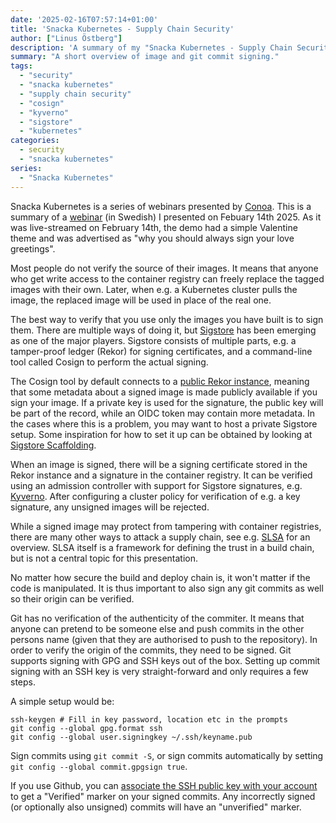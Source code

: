 ```yaml
---
date: '2025-02-16T07:57:14+01:00'
title: 'Snacka Kubernetes - Supply Chain Security'
author: ["Linus Östberg"]
description: 'A summary of my "Snacka Kubernetes - Supply Chain Security" presentation, with an overview of image and git commit signing.'
summary: "A short overview of image and git commit signing."
tags:
  - "security"
  - "snacka kubernetes"
  - "supply chain security"
  - "cosign"
  - "kyverno"
  - "sigstore"
  - "kubernetes"
categories: 
  - security
  - "snacka kubernetes"
series: 
  - "Snacka Kubernetes"
---
```


Snacka Kubernetes is a series of webinars presented by [Conoa](https://www.conoa.se/). This is a summary of a [webinar](https://www.youtube.com/watch?v=i7pjf3Tnfxk) (in Swedish) I presented on Febuary 14th 2025. As it was live-streamed on February 14th, the demo had a simple Valentine theme and was advertised as "why you should always sign your love greetings".

Most people do not verify the source of their images. It means that anyone who get write access to the container registry can freely replace the tagged images with their own. Later, when e.g. a Kubernetes cluster pulls the image, the replaced image will be used in place of the real one.

The best way to verify that you use only the images you have built is to sign them. There are multiple ways of doing it, but [Sigstore](https://www.sigstore.dev/) has been emerging as one of the major players. Sigstore consists of multiple parts, e.g. a tamper-proof ledger (Rekor) for signing certificates, and a command-line tool called Cosign to perform the actual signing.

The Cosign tool by default connects to a [public Rekor instance](https://rekor.sigstore.dev/), meaning that some metadata about a signed image is made publicly available if you sign your image. If a private key is used for the signature, the public key will be part of the record, while an OIDC token may contain more metadata. In the cases where this is a problem, you may want to host a private Sigstore setup. Some inspiration for how to set it up can be obtained by looking at [Sigstore Scaffolding](https://github.com/sigstore/scaffolding).

When an image is signed, there will be a signing certificate stored in the Rekor instance and a signature in the container registry. It can be verified using an admission controller with support for Sigstore signatures, e.g. [Kyverno](https://kyverno.io/docs/writing-policies/verify-images/sigstore/). After configuring a cluster policy for verification of e.g. a key signature, any unsigned images will be rejected.

While a signed image may protect from tampering with container registries, there are many other ways to attack a supply chain, see e.g. [SLSA](https://slsa.dev/spec/v1.0/threats-overview) for an overview. SLSA itself is a framework for defining the trust in a build chain, but is not a central topic for this presentation.

No matter how secure the build and deploy chain is, it won't matter if the code is manipulated. It is thus important to also sign any git commits as well so their origin can be verified.

Git has no verification of the authenticity of the commiter. It means that anyone can pretend to be someone else and push commits in the other persons name (given that they are authorised to push to the repository). In order to verify the origin of the commits, they need to be signed. Git supports signing with GPG and SSH keys out of the box. Setting up commit signing with an SSH key is very straight-forward and only requires a few steps.

A simple setup would be:
```
ssh-keygen # Fill in key password, location etc in the prompts
git config --global gpg.format ssh
git config --global user.signingkey ~/.ssh/keyname.pub
```

Sign commits using `git commit -S`, or sign commits automatically by setting `git config --global commit.gpgsign true`.

If you use Github, you can [associate the SSH public key with your account](https://docs.github.com/en/authentication/connecting-to-github-with-ssh/adding-a-new-ssh-key-to-your-github-account) to get a "Verified" marker on your signed commits. Any incorrectly signed (or optionally also unsigned) commits will have an "unverified" marker.
